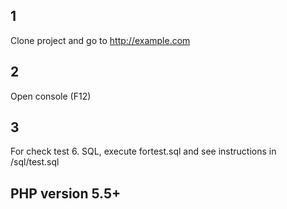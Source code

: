 ## 1
Clone project and go to http://example.com
## 2
Open console (F12)
## 3
For check test 6. SQL, execute fortest.sql and see instructions in /sql/test.sql

## PHP version 5.5+